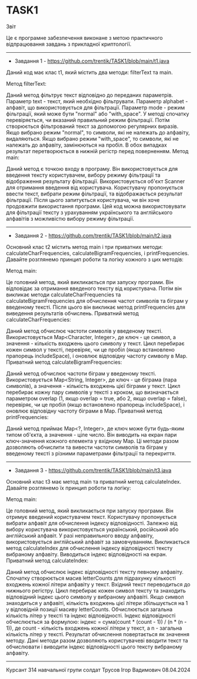 # TASK1
Звіт

Це є програмне забезпечення виконане з метою практичного відпрацювання завдань з прикладної криптології.
_____________________________________________________________________________________________________________________________________________________________

- Завдання 1 - https://github.com/trentik/TASK1/blob/main/t1.java

Даний код має клас t1, який містить два методи: filterText та main.

Метод filterText:

Даний метод фільтрує текст відповідно до переданих параметрів.
Параметр text - текст, який необхідно фільтрувати.
Параметр alphabet - алфавіт, що використовується для фільтрації.
Параметр mode - режим фільтрації, який може бути "normal" або "with_space".
У методі спочатку перевіряється, чи вказаний правильний режим фільтрації.
Потім створюється фільтрований текст за допомогою регулярних виразів.
Якщо вибрано режим "normal", то символи, які не належать до алфавіту, видаляються.
Якщо вибрано режим "with_space", то символи, які не належать до алфавіту, замінюються на пробіл.
В обох випадках результат перетворюється в нижній регістр перед поверненням.
Метод main:

Даний метод є точкою входу в програму.
Він використовується для введення тексту користувачем, вибору режиму фільтрації та відображення результату фільтрації.
Використовується об'єкт Scanner для отримання введення від користувача.
Користувачу пропонується ввести текст, вибрати режим фільтрації, та відображається результат фільтрації.
Після цього запитується користувача, чи він хоче продовжити використання програми.
Цей код можна використовувати для фільтрації тексту з урахуванням українського та англійського алфавітів з можливістю вибору режиму фільтрації.
_____________________________________________________________________________________________________________________________________________________________
- Завдання 2 - https://github.com/trentik/TASK1/blob/main/t2.java

Основний клас t2 містить метод main і три приватних методи: calculateCharFrequencies, calculateBigramFrequencies, і printFrequencies. Давайте розглянемо принцип роботи та логіку кожного з цих методів:

Метод main:

Це головний метод, який викликається при запуску програми.
Він відповідає за отримання введеного тексту від користувача.
Потім він викликає методи calculateCharFrequencies та calculateBigramFrequencies для обчислення частот символів та біграм у введеному тексті.
Після цього він викликає метод printFrequencies для виведення результатів обчислень.
Приватний метод calculateCharFrequencies:

Даний метод обчислює частоти символів у введеному тексті.
Використовується Map<Character, Integer>, де ключ - це символ, а значення - кількість входжень цього символу у текст.
Цикл перебирає кожен символ у тексті, перевіряє, чи це пробіл (якщо встановлено прапорець includeSpace), і оновлює відповідну частоту символу в Map.
Приватний метод calculateBigramFrequencies:

Даний метод обчислює частоти біграм у введеному тексті.
Використовується Map<String, Integer>, де ключ - це біграма (пара символів), а значення - кількість входжень цієї біграми у текст.
Цикл перебирає кожну пару символів у тексті з кроком, що визначається параметром overlap (1, якщо overlap = true, або 2, якщо overlap = false), перевіряє, чи це пробіл (якщо встановлено прапорець includeSpace), і оновлює відповідну частоту біграми в Map.
Приватний метод printFrequencies:

Даний метод приймає Map<?, Integer>, де ключ може бути будь-яким типом об'єкта, а значення - ціле число.
Він виводить на екран пари ключ-значення кожного елемента у вхідному Map.
Ці методи разом дозволяють обчислити та вивести частоти символів та біграм у введеному тексті з різними параметрами фільтрації та перекриття.
_____________________________________________________________________________________________________________________________________________________________
- Завдання 3 - https://github.com/trentik/TASK1/blob/main/t3.java
  
Основний клас t3 має метод main та приватний метод calculateIndex. Давайте розглянемо їх принцип роботи та логіку:

Метод main:

Це головний метод, який викликається при запуску програми.
Він отримує введений користувачем текст.
Користувачу пропонується вибрати алфавіт для обчислення індексу відповідності.
Залежно від вибору користувача використовується український, російський або англійський алфавіт. У разі неправильного вводу алфавіту, використовується англійський алфавіт за замовчуванням.
Викликається метод calculateIndex для обчислення індексу відповідності тексту вибраному алфавіту.
Виводиться індекс відповідності на екран.
Приватний метод calculateIndex:

Даний метод обчислює індекс відповідності тексту певному алфавіту.
Спочатку створюється масив letterCounts для підрахунку кількості входжень кожної літери алфавіту у текст.
Вхідний текст переводиться до нижнього регістру.
Цикл перебирає кожен символ тексту та знаходить відповідний індекс цього символу у вибраному алфавіті. Якщо символ знаходиться у алфавіті, кількість входжень цієї літери збільшується на 1 у відповідній позиції масиву letterCounts.
Обчислюється загальна кількість літер у тексті та індекс відповідності.
Індекс відповідності обчислюється за формулою: індекс = сума(count * (count - 1)) / (n * (n - 1)), де count - кількість входжень кожної літери у текст, а n - загальна кількість літер у тексті.
Результат обчислення повертається як значення методу.
Дані методи разом дозволяють користувачеві вводити текст та обчислювати і виводити індекс відповідності цього тексту вибраному алфавіту.

_____________________________________________________________________________________________________________________________________________________________

Курсант 314 навчальної групи
солдат Трусов Ігор Вадимович
08.04.2024
